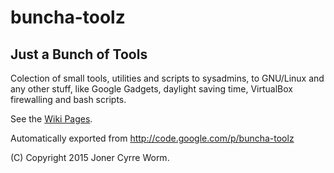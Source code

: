 # buncha-toolz
## Just a Bunch of Tools
Colection of small tools, utilities and scripts to sysadmins, to GNU/Linux and any other stuff, like Google Gadgets, daylight saving time, VirtualBox firewalling and bash scripts.

See the [Wiki Pages](../../tree/wiki).

Automatically exported from http://code.google.com/p/buncha-toolz

(C) Copyright 2015 Joner Cyrre Worm.
